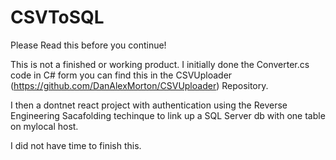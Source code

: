 # CSVToSQL

Please Read this before you continue!

This is not a finished or working product.
I initially done the Converter.cs code in C# form you can find this in the CSVUploader (https://github.com/DanAlexMorton/CSVUploader) Repository.

I then a dontnet react project with authentication using the Reverse Engineering Sacafolding techinque to link up a SQL Server db with one table on mylocal host. 

I did not have time to finish this.

